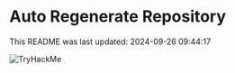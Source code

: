 # Auto Regenerate Repository

This README was last updated: 2024-09-26 09:44:17

 ![TryHackMe](https://tryhackme.com/badge/533634)